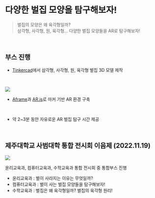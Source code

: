 # 다양한 벌집 모양을 탐구해보자!
>벌집의 모양은 왜 육각형일까?<br>
삼각형, 사각형, 원, 육각형... 다양한 벌집 모양들을 AR로 탐구해보자!

<br>

## 부스 진행
+ [Tinkercad](https://www.tinkercad.com/)에서 삼각형, 사각형, 원, 육각형 벌집 3D 모델 제작
<br>

![](https://velog.velcdn.com/images/reyang/post/106bd58f-e5a5-4a00-8348-0f1f84c1226a/image.png)

+ [Aframe](https://aframe.io/)과 [AR.js](https://ar-js-org.github.io/AR.js-Docs/)로 마커 기반 AR 환경 구축

<br>

+ 약 2~3분 동안 자유로운 AR 벌집 탐구 시간 제공

<br>

## 제주대학교 사범대학 통합 전시회 이음제 (2022.11.19)
![](https://velog.velcdn.com/images/reyang/post/026a4a2d-309d-407f-bd1e-d7cb7dc775eb/image.png)
<br>

윤리교육과, 컴퓨터교육과, 수학교육과 통합 전시회 중 통합부스 진행<br>
+ 윤리교육과 : 벌이 사라지는 이유는 무엇일까?<br>
+ 컴퓨터교육과 : 벌이 사는 벌집 모양들을 탐구해보자!<br>
+ 수학교육과 : 벌집은 왜 육각형일까? 벌집의 육각형 원리!<br>
